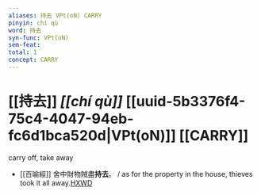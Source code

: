 ```yaml
---
aliases: 持去 VPt(oN) CARRY
pinyin: chí qù
word: 持去
syn-func: VPt(oN)
sem-feat: 
total: 1
concept: CARRY 
---
```

# [[持去]] *[[chí qù]]*  [[uuid-5b3376f4-75c4-4047-94eb-fc6d1bca520d|VPt(oN)]] [[CARRY]]
carry off, take away
 - [[百喻經]] 舍中財物賊盡**持去**。 / as for the property in the house, thieves took it all away.[HXWD](https://hxwd.org/textview.html?location=KR6b0066_T_003-0550a.38)